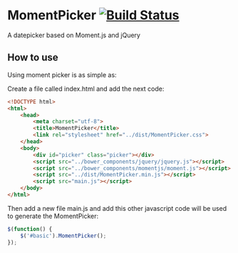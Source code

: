 MomentPicker [![Build Status](https://travis-ci.org/coma/MomentPicker.png?branch=master)](https://travis-ci.org/coma/MomentPicker)
============

A datepicker based on Moment.js and jQuery

How to use
----------

Using moment picker is as simple as:

Create a file called index.html and add the next code:
```html
<!DOCTYPE html>
<html>
    <head>
        <meta charset="utf-8">
        <title>MomentPicker</title>
        <link rel="stylesheet" href="../dist/MomentPicker.css">
    </head>
    <body>
        <div id="picker" class="picker"></div>
        <script src="../bower_components/jquery/jquery.js"></script>
        <script src="../bower_components/momentjs/moment.js"></script>
        <script src="../dist/MomentPicker.min.js"></script>
        <script src="main.js"></script>
    </body>
</html>
```

Then add a new file main.js and add this other javascript code will be used to generate the MomentPicker:
```javascript
$(function() {
    $('#basic').MomentPicker();
});
```

